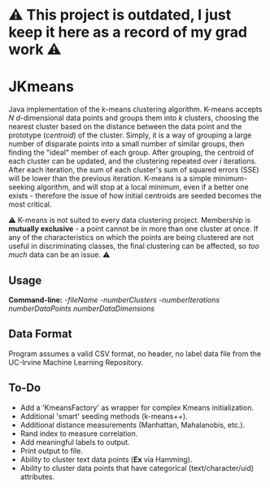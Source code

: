# :warning: This project is outdated, I just keep it here as a record of my grad work :warning:
# JKmeans
Java implementation of the k-means clustering algorithm. K-means accepts *N* *d*-dimensional data points and groups them into *k* clusters, choosing the nearest cluster based on the distance between the data point and the prototype (*centroid*) of the cluster. Simply, it is a way of grouping a large number of disparate points into a small number of similar groups, then finding the "ideal" member of each group. After grouping, the centroid of each cluster can be updated, and the clustering repeated over *i* iterations. After each iteration, the sum of each cluster's sum of squared errors (SSE) will be lower than the previous iteration. K-means is a simple minimum-seeking algorithm, and will stop at a local minimum, even if a better one exists - therefore the issue of how initial centroids are seeded becomes the most critical.

:warning: K-means is not suited to every data clustering project. Membership is **mutually exclusive** - a point cannot be in more than one cluster at once. If any of the characteristics on which the points are being clustered are not useful in discriminating classes, the final clustering can be affected, so *too much* data can be an issue. :warning:

## Usage
**Command-line:** *-fileName* *-numberClusters* *-numberIterations* *numberDataPoints* *numberDataDimensions*

## Data Format
Program assumes a valid CSV format, no header, no label data file from the UC-Irvine Machine Learning Repository.

## To-Do
- Add a 'KmeansFactory' as wrapper for complex Kmeans initialization.
- Additional 'smart' seeding methods (k-means++).
- Additional distance measurements (Manhattan, Mahalanobis, etc.).
- Rand index to measure correlation.
- Add meaningful labels to output.
- Print output to file.
- Ability to cluster text data points (**Ex** via Hamming).
- Ability to cluster data points that have categorical (text/character/uid) attributes.


